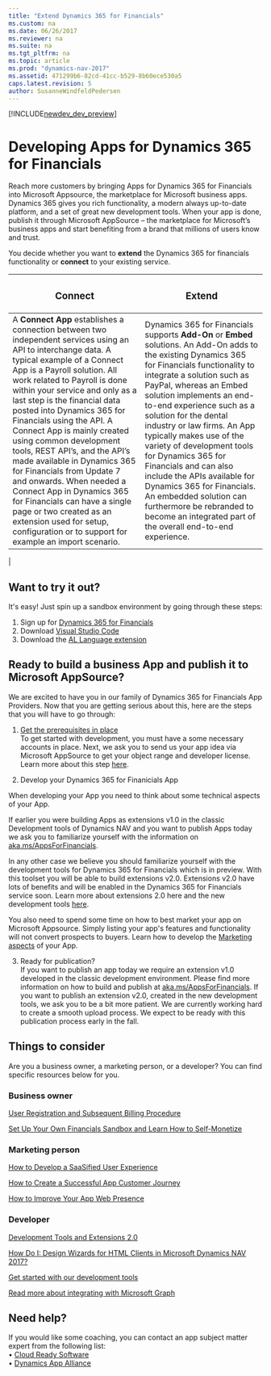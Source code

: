 ```yaml
---
title: "Extend Dynamics 365 for Financials"
ms.custom: na
ms.date: 06/26/2017
ms.reviewer: na
ms.suite: na
ms.tgt_pltfrm: na
ms.topic: article
ms.prod: "dynamics-nav-2017"
ms.assetid: 471299b6-82cd-41cc-b529-8b60ece530a5
caps.latest.revision: 5
author: SusanneWindfeldPedersen
---
```


[!INCLUDE[newdev_dev_preview](includes/newdev_dev_preview.md)]

# Developing Apps for Dynamics 365 for Financials
Reach more customers by bringing Apps for Dynamics 365 for Financials into Microsoft Appsource, the marketplace for Microsoft business apps. 
Dynamics 365 gives you rich functionality, a modern always up-to-date platform, and a set of great new development tools.
When your app is done, publish it through Microsoft AppSource – the marketplace for Microsoft’s business apps and start benefiting from a brand that millions of users know and trust.

You decide whether you want to **extend** the Dynamics 365 for financials functionality or **connect** to your existing service.

|<h3>Connect</h3>|<h3>Extend</h3>|
|----------------|---------------|
|A **Connect App** establishes a connection between two independent services using an API to interchange data. A typical example of a Connect App is a Payroll solution. All work related to Payroll is done within your service and only as a last step is the financial data posted into Dynamics 365 for Financials using the API. A Connect App is mainly created using common development tools, REST API’s, and the API’s made available in Dynamics 365 for Financials from Update 7 and onwards. When needed a Connect App in Dynamics 365 for Financials can have a single page or two created as an extension used for setup, configuration or to support for example an import scenario.|Dynamics 365 for Financials supports **Add-On** or **Embed** solutions. An Add-On adds to the existing Dynamics 365 for Financials functionality to integrate a solution such as PayPal, whereas an Embed solution implements an end-to-end experience such as a solution for the dental industry or law firms. An App typically makes use of the variety of development tools for Dynamics 365 for Financials and can also include the APIs available for Dynamics 365 for Financials. An embedded solution can furthermore be rebranded to become an integrated part of the overall end-to-end experience.
|
<!--
## Hear what the community tells about Dynamics 365 and the new development tools

[![Customers](media/connect.png)](https://app.wipster.io/Review/CZVEDQAcuPbAtVaYPJn9bw0-DcJujQJx6KeWY4iO9pJrlh9rog "Customers")
-->

## Want to try it out?
It's easy! Just spin up a sandbox environment by going through these steps:
<!-- Azure VM, check with Stan -->

1) Sign up for [Dynamics 365 for Financials]()  
2) Download [Visual Studio Code](https://code.visualstudio.com/Download)  
3) Download the [AL Language extension](vscode:extension/ms-dynamics-smb.al)  

## Ready to build a business App and publish it to Microsoft AppSource?
We are excited to have you in our family of Dynamics 365 for Financials App Providers. Now that you are getting serious about this, here are the steps that you will have to go through: 

1)	[Get the prerequisites in place]()  
To get started with development, you must have a some necessary accounts in place. Next, we ask you to send us your app idea via Microsoft AppSource to get your object range and developer license. Learn more about this step [here](). 

2)	Develop your Dynamics 365 for Finanicials App   

When developing your App you need to think about some technical aspects of your App.

If earlier you were building Apps as extensions v1.0 in the classic Development tools of Dynamics NAV and you want to publish Apps today we ask you to familiarize yourself with the information on [aka.ms/AppsForFinancials](http://aka.ms/AppsForFinancials).

In any other case we believe you should familiarize yourself with the development tools for Dynamics 365 for Financials which is in preview. With this toolset you will be able to build extensions v2.0.
Extensions v2.0 have lots of benefits and will be enabled in the Dynamics 365 for Financials service soon. Learn more about extensions 2.0 here and the new development tools [here](https://docs.microsoft.com/en-us/dynamics365/developerbe/devenv-dev-overview?branch=master).

You also need to spend some time on how to best market your app on Microsoft Appsource. Simply listing your app's features and functionality will not convert prospects to buyers. Learn how to develop the [Marketing aspects](https://go.microsoft.com/fwlink/?linkid=841518) of your App.


<!--
- [Marketing aspects](https://go.microsoft.com/fwlink/?linkid=841518)  
Simply listing your app's features and functionality will not convert prospects to buyers. Learn in this document how to best market your app. 
- [Technical aspects - what can you do today?](https://go.microsoft.com/fwlink/?linkid=841516)  
With the Dynamics 365 for Financials development environment in preview, you can familiarize yourself with the new tools. However, if you want to publish an app today, you must use the extensions 1.0 model. Please find more information on how to do that on [aka.ms/AppsForFinancials](http://aka.ms/AppsForFinancials).
- Technical aspects - what we envision tomorrow  
We hope you got excited trying out the sandbox environment and are ready to build an extension 2.0 soon. We are currently working on the process and technical information on how to develop and publish a 2.0 extension, and will make it available as soon as we are going live in autumn. 
-->
3)	Ready for publication?  
If you want to publish an app today we require an extension v1.0 developed in the classic development environment. Please find more information on how to build and publish at [aka.ms/AppsForFinancials](http://aka.ms/AppsForFinancials). 
If you want to publish an extension v2.0, created in the new development tools, we ask you to be a bit more patient. We are currently working hard to create a smooth upload process. We expect to be ready with this publication process early in the fall.
 

## Things to consider
Are you a business owner, a marketing person, or a developer? You can find specific resources below for you.

### Business owner
[User Registration and Subsequent Billing Procedure](https://mbspartner.microsoft.com/secure/coursematerials/D365B/Standalone/User_Registration_and_Subsequent_Billing_Procedures.pdf)  

[Set Up Your Own Financials Sandbox and Learn How to Self-Monetize](https://mbspartner.microsoft.com/D365B/Videos/101385)  


### Marketing person
[How to Develop a SaaSified User Experience](https://mbspartner.microsoft.com/D365B/Videos/101493)  

[How to Create a Successful App Customer Journey](https://mbspartner.microsoft.com/D365B/Videos/101484)  

[How to Improve Your App Web Presence](https://mbspartner.microsoft.com/D365B/Videos/101491)

### Developer 
[Development Tools and Extensions 2.0](https://mbspartner.microsoft.com/secure/coursematerials/D365B/Standalone/Development_Tools_and_Extensions_2.0.pdf)
 
[How Do I: Design Wizards for HTML Clients in Microsoft Dynamics NAV 2017?](https://mbspartner.microsoft.com/NAV/Videos/101246)  

[Get started with our development tools](https://review.docs.microsoft.com/en-us/dynamics365/developerbe/devenv-dev-overview?branch=master)  

[Read more about integrating with Microsoft Graph](https://developer.microsoft.com/en-us/graph/docs/concepts/overview)  

## Need help?
If you would like some coaching, you can contact an app subject matter expert from the following list:  
•	[Cloud Ready Software](http://cloud-ready-software.com)    
•	[Dynamics App Alliance](http://dynamicsappalliance.com)